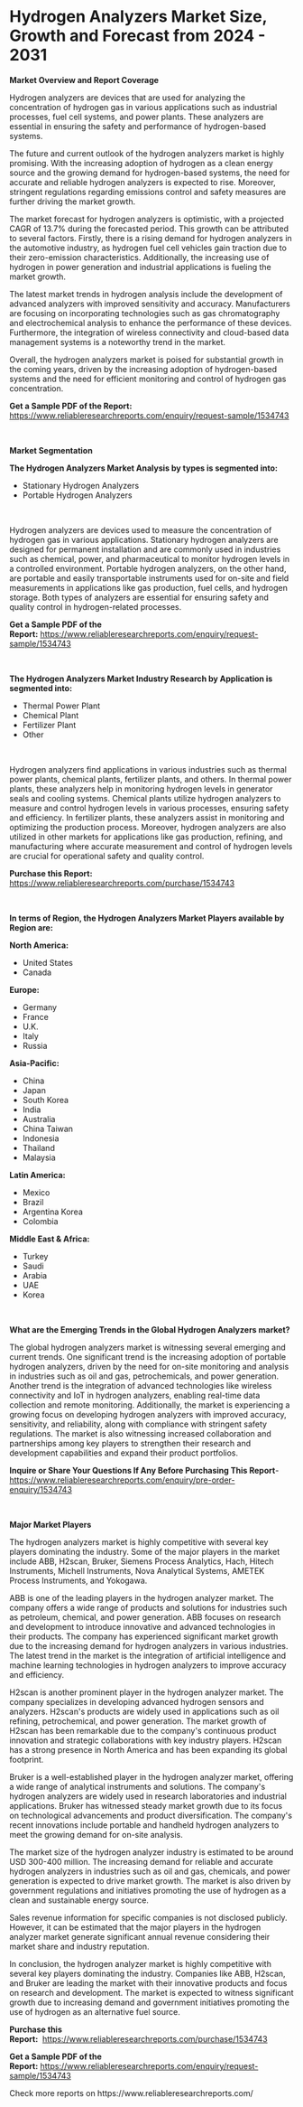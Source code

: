 <p><h1>Hydrogen Analyzers Market Size, Growth and Forecast from 2024 - 2031</h1></p><p><strong>Market Overview and Report Coverage</strong></p>
<p><p>Hydrogen analyzers are devices that are used for analyzing the concentration of hydrogen gas in various applications such as industrial processes, fuel cell systems, and power plants. These analyzers are essential in ensuring the safety and performance of hydrogen-based systems.</p><p>The future and current outlook of the hydrogen analyzers market is highly promising. With the increasing adoption of hydrogen as a clean energy source and the growing demand for hydrogen-based systems, the need for accurate and reliable hydrogen analyzers is expected to rise. Moreover, stringent regulations regarding emissions control and safety measures are further driving the market growth.</p><p>The market forecast for hydrogen analyzers is optimistic, with a projected CAGR of 13.7% during the forecasted period. This growth can be attributed to several factors. Firstly, there is a rising demand for hydrogen analyzers in the automotive industry, as hydrogen fuel cell vehicles gain traction due to their zero-emission characteristics. Additionally, the increasing use of hydrogen in power generation and industrial applications is fueling the market growth.</p><p>The latest market trends in hydrogen analysis include the development of advanced analyzers with improved sensitivity and accuracy. Manufacturers are focusing on incorporating technologies such as gas chromatography and electrochemical analysis to enhance the performance of these devices. Furthermore, the integration of wireless connectivity and cloud-based data management systems is a noteworthy trend in the market.</p><p>Overall, the hydrogen analyzers market is poised for substantial growth in the coming years, driven by the increasing adoption of hydrogen-based systems and the need for efficient monitoring and control of hydrogen gas concentration.</p></p>
<p><strong>Get a Sample PDF of the Report:</strong> <a href="https://www.reliableresearchreports.com/enquiry/request-sample/1534743">https://www.reliableresearchreports.com/enquiry/request-sample/1534743</a></p>
<p>&nbsp;</p>
<p><strong>Market Segmentation</strong></p>
<p><strong>The Hydrogen Analyzers Market Analysis by types is segmented into:</strong></p>
<p><ul><li>Stationary Hydrogen Analyzers</li><li>Portable Hydrogen Analyzers</li></ul></p>
<p>&nbsp;</p>
<p><p>Hydrogen analyzers are devices used to measure the concentration of hydrogen gas in various applications. Stationary hydrogen analyzers are designed for permanent installation and are commonly used in industries such as chemical, power, and pharmaceutical to monitor hydrogen levels in a controlled environment. Portable hydrogen analyzers, on the other hand, are portable and easily transportable instruments used for on-site and field measurements in applications like gas production, fuel cells, and hydrogen storage. Both types of analyzers are essential for ensuring safety and quality control in hydrogen-related processes.</p></p>
<p><strong>Get a Sample PDF of the Report:</strong>&nbsp;<a href="https://www.reliableresearchreports.com/enquiry/request-sample/1534743">https://www.reliableresearchreports.com/enquiry/request-sample/1534743</a></p>
<p>&nbsp;</p>
<p><strong>The Hydrogen Analyzers Market Industry Research by Application is segmented into:</strong></p>
<p><ul><li>Thermal Power Plant</li><li>Chemical Plant</li><li>Fertilizer Plant</li><li>Other</li></ul></p>
<p>&nbsp;</p>
<p><p>Hydrogen analyzers find applications in various industries such as thermal power plants, chemical plants, fertilizer plants, and others. In thermal power plants, these analyzers help in monitoring hydrogen levels in generator seals and cooling systems. Chemical plants utilize hydrogen analyzers to measure and control hydrogen levels in various processes, ensuring safety and efficiency. In fertilizer plants, these analyzers assist in monitoring and optimizing the production process. Moreover, hydrogen analyzers are also utilized in other markets for applications like gas production, refining, and manufacturing where accurate measurement and control of hydrogen levels are crucial for operational safety and quality control.</p></p>
<p><strong>Purchase this Report:</strong>&nbsp; <a href="https://www.reliableresearchreports.com/purchase/1534743">https://www.reliableresearchreports.com/purchase/1534743</a></p>
<p>&nbsp;</p>
<p><strong>In terms of Region, the Hydrogen Analyzers Market Players available by Region are:</strong></p>
<p>
    <p> <strong> North America: </strong>
        <ul>
            <li>United States</li>
            <li>Canada</li>
        </ul>
        </p> 
    <p> <strong> Europe: </strong>
        <ul>
            <li>Germany</li>
            <li>France</li>
            <li>U.K.</li>
            <li>Italy</li>
            <li>Russia</li>
        </ul>
        </p> 
    <p> <strong> Asia-Pacific: </strong>
        <ul>
            <li>China</li>
            <li>Japan</li>
            <li>South Korea</li>
            <li>India</li>
            <li>Australia</li>
            <li>China Taiwan</li>
            <li>Indonesia</li>
            <li>Thailand</li>
            <li>Malaysia</li>
        </ul>
        </p> 
    <p> <strong> Latin America: </strong>
        <ul>
            <li>Mexico</li>
            <li>Brazil</li>
            <li>Argentina Korea</li>
            <li>Colombia</li>
        </ul>
        </p> 
    <p> <strong> Middle East & Africa: </strong>
        <ul>
            <li>Turkey</li>
            <li>Saudi</li>
            <li>Arabia</li>
            <li>UAE</li>
            <li>Korea</li>
        </ul>
    </p>
    </p>
<p>&nbsp;</p>
<p><strong>What are the Emerging Trends in the Global Hydrogen Analyzers market?</strong></p>
<p><p>The global hydrogen analyzers market is witnessing several emerging and current trends. One significant trend is the increasing adoption of portable hydrogen analyzers, driven by the need for on-site monitoring and analysis in industries such as oil and gas, petrochemicals, and power generation. Another trend is the integration of advanced technologies like wireless connectivity and IoT in hydrogen analyzers, enabling real-time data collection and remote monitoring. Additionally, the market is experiencing a growing focus on developing hydrogen analyzers with improved accuracy, sensitivity, and reliability, along with compliance with stringent safety regulations. The market is also witnessing increased collaboration and partnerships among key players to strengthen their research and development capabilities and expand their product portfolios.</p></p>
<p><strong>Inquire or Share Your Questions If Any Before Purchasing This Report</strong>- <a href="https://www.reliableresearchreports.com/enquiry/pre-order-enquiry/1534743">https://www.reliableresearchreports.com/enquiry/pre-order-enquiry/1534743</a></p>
<p>&nbsp;</p>
<p><strong>Major Market Players</strong></p>
<p><p>The hydrogen analyzers market is highly competitive with several key players dominating the industry. Some of the major players in the market include ABB, H2scan, Bruker, Siemens Process Analytics, Hach, Hitech Instruments, Michell Instruments, Nova Analytical Systems, AMETEK Process Instruments, and Yokogawa.</p><p>ABB is one of the leading players in the hydrogen analyzer market. The company offers a wide range of products and solutions for industries such as petroleum, chemical, and power generation. ABB focuses on research and development to introduce innovative and advanced technologies in their products. The company has experienced significant market growth due to the increasing demand for hydrogen analyzers in various industries. The latest trend in the market is the integration of artificial intelligence and machine learning technologies in hydrogen analyzers to improve accuracy and efficiency.</p><p>H2scan is another prominent player in the hydrogen analyzer market. The company specializes in developing advanced hydrogen sensors and analyzers. H2scan's products are widely used in applications such as oil refining, petrochemical, and power generation. The market growth of H2scan has been remarkable due to the company's continuous product innovation and strategic collaborations with key industry players. H2scan has a strong presence in North America and has been expanding its global footprint.</p><p>Bruker is a well-established player in the hydrogen analyzer market, offering a wide range of analytical instruments and solutions. The company's hydrogen analyzers are widely used in research laboratories and industrial applications. Bruker has witnessed steady market growth due to its focus on technological advancements and product diversification. The company's recent innovations include portable and handheld hydrogen analyzers to meet the growing demand for on-site analysis.</p><p>The market size of the hydrogen analyzer industry is estimated to be around USD 300-400 million. The increasing demand for reliable and accurate hydrogen analyzers in industries such as oil and gas, chemicals, and power generation is expected to drive market growth. The market is also driven by government regulations and initiatives promoting the use of hydrogen as a clean and sustainable energy source.</p><p>Sales revenue information for specific companies is not disclosed publicly. However, it can be estimated that the major players in the hydrogen analyzer market generate significant annual revenue considering their market share and industry reputation.</p><p>In conclusion, the hydrogen analyzer market is highly competitive with several key players dominating the industry. Companies like ABB, H2scan, and Bruker are leading the market with their innovative products and focus on research and development. The market is expected to witness significant growth due to increasing demand and government initiatives promoting the use of hydrogen as an alternative fuel source.</p></p>
<p><strong>Purchase this Report:</strong>&nbsp;&nbsp;<a href="https://www.reliableresearchreports.com/purchase/1534743">https://www.reliableresearchreports.com/purchase/1534743</a></p>
<p></p>
<p><strong>Get a Sample PDF of the Report:</strong>&nbsp;<a href="https://www.reliableresearchreports.com/enquiry/request-sample/1534743">https://www.reliableresearchreports.com/enquiry/request-sample/1534743</a></p>
<p>Check more reports on https://www.reliableresearchreports.com/</p>